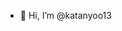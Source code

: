 - 👋 Hi, I’m @katanyoo13

<!---
katanyoo13/katanyoo13 is a ✨ special ✨ repository because its `README.md` (this file) appears on your GitHub profile.
You can click the Preview link to take a look at your changes.
--->
